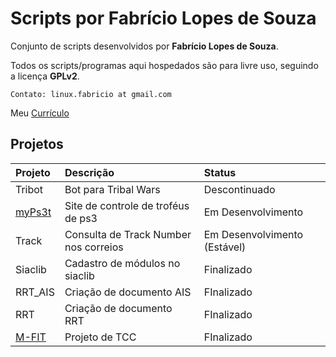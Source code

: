 # Scripts por Fabrício Lopes de Souza #

Conjunto de scripts desenvolvidos por **Fabrício Lopes de Souza**.

Todos os scripts/programas aqui hospedados são para livre uso, seguindo a licença **GPLv2**.

```
Contato: linux.fabricio at gmail.com
```

Meu [Currículo](https://docs.google.com/document/pub?id=1SVskb2AftLqm7dM6jTGj_ZwkYqqXNasztFeGud00jys)

## Projetos ##

| **Projeto** | **Descrição**                           | **Status**                        |
|:------------|:------------------------------------------|:----------------------------------|
| Tribot    | Bot para Tribal Wars                  | Descontinuado                   |
| [myPs3t](http://code.google.com/p/myps3t/)    | Site de controle de troféus de ps3    | Em Desenvolvimento              |
| Track     | Consulta de Track Number nos correios | Em Desenvolvimento (Estável)    |
| Siaclib   | Cadastro de módulos no siaclib        | Finalizado                      |
| RRT\_AIS   | Criação de documento AIS              | FInalizado |
| RRT       | Criação de documento RRT              | FInalizado |
| [M-FIT](http://code.google.com/p/m-fit/)     | Projeto de TCC                        | FInalizado |